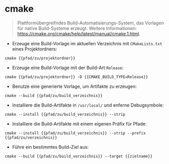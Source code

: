# cmake

> Plattformübergreifndes Build-Automatisierungs-System, das Vorlagen für native Build-Systeme erzeugt.
> Weitere Informationen: <https://cmake.org/cmake/help/latest/manual/cmake.1.html>.

- Erzeuge eine Build-Vorlage im aktuellen Verzeichnis mit `CMakeLists.txt` eines Projektordners:

`cmake {{pfad/zu/projektordner}}`

- Erzeuge eine Build-Vorlage mit der Build-Art `Release`:

`cmake {{pfad/zu/projektordner}} -D {{CMAKE_BUILD_TYPE=Release}}`

- Benutze eine generierte Vorlage, um Artifakte zu erzeugen:

`cmake --build {{pfad/zu/build_verzeichnis}}`

- Installiere die Build-Artifakte in `/usr/local/` und enferne Debugsymbole:

`cmake --install {{pfad/zu/build_verzeichnis}} --strip`

- Installiere die Build-Artifakte mit einem eigenen Präfix für Pfade:

`cmake --install {{pfad/zu/build_verzeichnis}} --strip --prefix {{pfad/zu/verzeichnis}}`

- Führe ein bestimmtes Build-Ziel aus:

`cmake --build {{pfad/zu/build_verzeichnis}} --target {{zielname}}`
